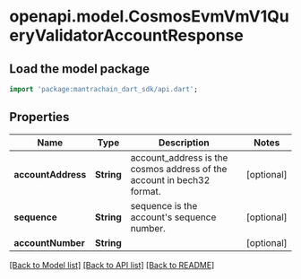 # openapi.model.CosmosEvmVmV1QueryValidatorAccountResponse

## Load the model package
```dart
import 'package:mantrachain_dart_sdk/api.dart';
```

## Properties
Name | Type | Description | Notes
------------ | ------------- | ------------- | -------------
**accountAddress** | **String** | account_address is the cosmos address of the account in bech32 format. | [optional] 
**sequence** | **String** | sequence is the account's sequence number. | [optional] 
**accountNumber** | **String** |  | [optional] 

[[Back to Model list]](../README.md#documentation-for-models) [[Back to API list]](../README.md#documentation-for-api-endpoints) [[Back to README]](../README.md)


